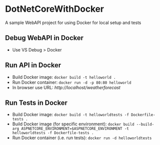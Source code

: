 # DotNetCoreWithDocker
A sample WebAPI project for using Docker for local setup and tests

## Debug WebAPI in Docker
- Use VS Debug > Docker

## Run API in Docker
- Build Docker image: `docker build -t helloworld .`
- Run Docker container: `docker run -d -p 80:80 helloworld`
- In browser use URL: _http://localhost/weatherforecast_

## Run Tests in Docker
- Build Docker image: `docker build -t helloworldtests -f Dockerfile-tests .`
- Build Docker image (for specific environment): `docker build --build-arg ASPNETCORE_ENVIRONMENT=$ASPNETCORE_ENVIRONMENT -t helloworldtests -f Dockerfile-tests .`
- Run Docker container (i.e. run tests): `docker run -d helloworldtests`
